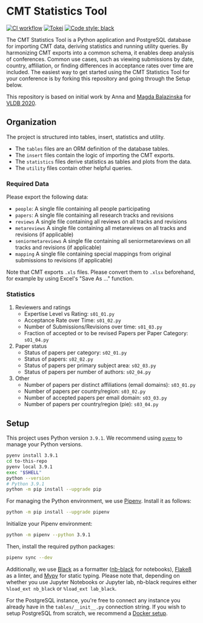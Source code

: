 # CMT Statistics Tool

[![CI workflow](https://github.com/fabianhe/cmt_statistics_tool/actions/workflows/test.yaml/badge.svg)](https://github.com/fabianhe/cmt_statistics_tool/actions/workflows/test.yaml)
[![Tokei](https://tokei.rs/b1/github/fabianhe/cmt_statistics_tool)](https://tokei.rs)
[![Code style: black](https://img.shields.io/badge/code%20style-black-000000.svg)](https://github.com/psf/black)

The CMT Statistics Tool is a Python application and PostgreSQL database for importing CMT data, deriving statistics and running utility queries.
By harmonizing CMT exports into a common schema, it enables deep analysis of conferences.
Common use cases, such as viewing submissions by date, country, affiliation, or finding differences in acceptance rates over time are included.
The easiest way to get started using the CMT Statistics Tool for your conference is by forking this repository and going through the Setup below.

This repository is based on initial work by Anna and [Magda Balazinska](https://www.cs.washington.edu/people/faculty/magda) for [VLDB 2020](https://vldb2020.org/).

## Organization

The project is structured into tables, insert, statistics and utility.

- The `tables` files are an ORM definition of the database tables.
- The `insert` files contain the logic of importing the CMT exports.
- The `statistics` files derive statistics as tables and plots from the data.
- The `utility` files contain other helpful queries.

### Required Data

Please export the following data:

- `people`: A single file containing all people participating
- `papers`: A single file containing all research tracks and revisions
- `reviews` A single file containing all reviews on all tracks and revisions
- `metareviews` A single file containing all metareviews on all tracks and revisions (if applicable)
- `seniormetareviews` A single file containing all seniormetareviews on all tracks and revisions (if applicable)
- `mapping` A single file containing special mappings from original submissions to revisions (if applicable)

Note that CMT exports `.xls` files.
Please convert them to `.xlsx` beforehand, for example by using Excel's "Save As ..." function.

### Statistics

1. Reviewers and ratings
   - Expertise Level vs Rating: `s01_01.py`
   - Acceptance Rate over Time: `s01_02.py`
   - Number of Submissions/Revisions over time: `s01_03.py`
   - Fraction of accepted or to be revised Papers per Paper Category: `s01_04.py`
2. Paper status
   - Status of papers per category: `s02_01.py`
   - Status of papers: `s02_02.py`
   - Status of papers per primary subject area: `s02_03.py`
   - Status of papers per number of authors: `s02_04.py`
3. Other
   - Number of papers per distinct affiliations (email domains): `s03_01.py`
   - Number of papers per country/region: `s03_02.py`
   - Number of accepted papers per email domain: `s03_03.py`
   - Number of papers per country/region (pie): `s03_04.py`

## Setup

This project uses Python version `3.9.1`.
We recommend using [`pyenv`](https://github.com/pyenv/pyenv) to manage your Python versions.

```bash
pyenv install 3.9.1
cd to-this-repo
pyenv local 3.9.1
exec "$SHELL"
python --version
# Python 3.9.1
python -m pip install --upgrade pip
```

For managing the Python environment, we use [Pipenv](https://github.com/pypa/pipenv).
Install it as follows:

```bash
python -m pip install --upgrade pipenv
```

Initialize your Pipenv environment:

```bash
python -m pipenv --python 3.9.1
```

Then, install the required python packages:

```bash
pipenv sync --dev
```

Additionally, we use [Black](https://github.com/psf/black) as a formatter ([nb-black](https://github.com/dnanhkhoa/nb_black) for notebooks), [Flake8](https://github.com/PyCQA/flake8) as a linter, and [Mypy](https://github.com/python/mypy) for static typing.
Please note that, depending on whether you use Jupyter Notebooks or Jupyter lab, nb-black requires either `%load_ext nb_black` or `%load_ext lab_black`.

For the PostgreSQL instance, you're free to connect any instance you already have in the `tables/__init__.py` connection string.
If you wish to setup PostgreSQL from scratch, we recommend a [Docker setup](https://hub.docker.com/_/postgres/).
